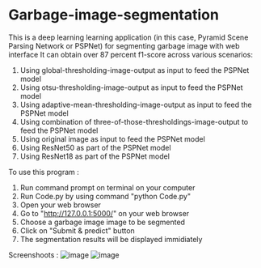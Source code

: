 # Garbage-image-segmentation

This is a deep learning learning application (in this case, Pyramid Scene Parsing Network or PSPNet) for segmenting garbage image with web interface
It can obtain over 87 percent f1-score across various scenarios:
1. Using global-thresholding-image-output as input to feed the PSPNet model
2. Using otsu-thresholding-image-output as input to feed the PSPNet model
3. Using adaptive-mean-thresholding-image-output as input to feed the PSPNet model
4. Using combination of three-of-those-thresholdings-image-output to feed the PSPNet model
5. Using original image as input to feed the PSPNet model
6. Using ResNet50 as part of the PSPNet model
7. Using ResNet18 as part of the PSPNet model

To use this program :
1. Run command prompt on terminal on your computer
2. Run Code.py by using command "python Code.py"
3. Open your web browser
4. Go to "http://127.0.0.1:5000/" on your web browser
5. Choose a garbage image image to be segmented
6. Click on "Submit & predict" button
7. The segmentation results will be displayed immidiately

Screenshoots :
![image](https://user-images.githubusercontent.com/77146831/110207447-1d8f2480-7eb6-11eb-8927-d672ded3b295.png)
![image](https://user-images.githubusercontent.com/77146831/110207415-e91b6880-7eb5-11eb-900c-9d87b579ac92.png)

